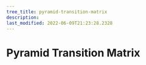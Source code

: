 ```yaml
---
tree_title: pyramid-transition-matrix
description: 
last_modified: 2022-06-09T21:23:28.2328
---
```


# Pyramid Transition Matrix
